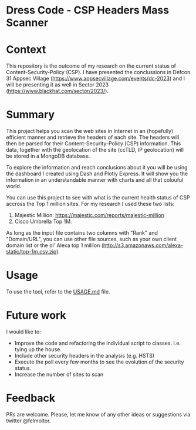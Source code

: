 Dress Code - CSP Headers Mass Scanner
=====================================

# Context

This repository is the outcome of my research on the current status of Content-Security-Policy (CSP). I have presented the conclussions in Defcon 31 Appsec Village (https://www.appsecvillage.com/events/dc-2023) and I will be presenting it as well in Sector 2023 (https://www.blackhat.com/sector/2023/). 

# Summary

This project helps you scan the web sites in Internet in an (hopefully) efficient manner and retrieve the headers of each site. The headers will then be parsed for their Content-Security-Policy (CSP) information. This data, together with the geolocation of the site (ccTLD, IP geolocation) will be stored in a MongoDB database. 

To explore the information and reach conclusions about it you will be using the dashboard I created using Dash and Plotly Express. It will show you the information in an understandable manner with charts and all that colouful world.

You can use this project to see with what is the current health status of CSP accross the Top 1 million sites. For my research I used these two lists:
1. Majestic Million: https://majestic.com/reports/majestic-million
2. Cisco Umbrella Top 1M.

As long as the input file contains two columns with "Rank" and "Domain/URL", you can use other file sources, such as your own client domain list or the ol' Alexa top 1 million (http://s3.amazonaws.com/alexa-static/top-1m.csv.zip).

# Usage

To use the tool, refer to the [USAGE.md](USAGE.md) file.

# Future work

I would like to:
* Improve the code and refactoring the individual script to classes. I.e. tying up the house.
* Include other security headers in the analysis (e.g. HSTS)
* Execute the poll every few months to see the evolution of the security status.
* Increase the number of sites to scan

# Feedback

PRs are welcome.
Please, let me know of any other ideas or suggestions via twitter @felmoltor.